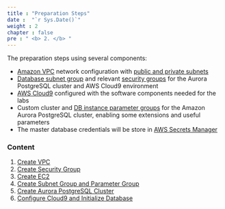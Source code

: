 ```yaml
---
title : "Preparation Steps"
date :  "`r Sys.Date()`" 
weight : 2 
chapter : false
pre : " <b> 2. </b> "
---
```


The preparation steps using several components:
- [Amazon VPC](https://000003.awsstudygroup.com/1-introduce/)  network configuration with [public and private subnets](https://000003.awsstudygroup.com/1-introduce/1.1-subnets/)
- [Database subnet group](https://docs.aws.amazon.com/AmazonRDS/latest/UserGuide/USER_VPC.WorkingWithRDSInstanceinaVPC.html#USER_VPC.Subnets)  and relevant [security groups](https://000003.awsstudygroup.com/2-firewallinvpc/)  for the Aurora PostgreSQL cluster and AWS Cloud9 environment
- [AWS Cloud9](https://000049.awsstudygroup.com/)  configured with the software components needed for the labs
- Custom cluster and [DB instance parameter groups](https://docs.aws.amazon.com/AmazonRDS/latest/UserGuide/USER_WorkingWithParamGroups.html)  for the Amazon Aurora PostgreSQL cluster, enabling some extensions and useful parameters
- The master database credentials will be store in [AWS Secrets Manager](https://000096.awsstudygroup.com/vi)



### Content
 1. [Create VPC](2-1-createvpc/)
 2. [Create Security Group](2-2-createsg/)
 3. [Create EC2](2-3-createec2/)
 4. [Create Subnet Group and Parameter Group](2-4-createpg&sg/)
 5. [Create Aurora PostgreSQL Cluster](2-5-Createaupg/)
 6. [Configure Cloud9 and Initialize Database](2-6-configurecloud9andinitializedatabase/)

